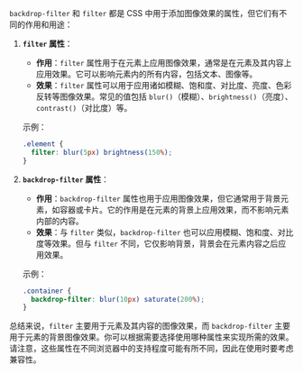 `backdrop-filter` 和 `filter` 都是 CSS 中用于添加图像效果的属性，但它们有不同的作用和用途：

1. **`filter` 属性**：

   - **作用**：`filter` 属性用于在元素上应用图像效果，通常是在元素及其内容上应用效果。它可以影响元素内的所有内容，包括文本、图像等。
   - **效果**：`filter` 属性可以用于应用诸如模糊、饱和度、对比度、亮度、色彩反转等图像效果。常见的值包括 `blur()`（模糊）、`brightness()`（亮度）、`contrast()`（对比度）等。

   示例：
   ```css
   .element {
     filter: blur(5px) brightness(150%);
   }
   ```

2. **`backdrop-filter` 属性**：

   - **作用**：`backdrop-filter` 属性也用于应用图像效果，但它通常用于背景元素，如容器或卡片。它的作用是在元素的背景上应用效果，而不影响元素内部的内容。
   - **效果**：与 `filter` 类似，`backdrop-filter` 也可以应用模糊、饱和度、对比度等效果。但与 `filter` 不同，它仅影响背景，背景会在元素内容之后应用效果。

   示例：
   ```css
   .container {
     backdrop-filter: blur(10px) saturate(200%);
   }
   ```

总结来说，`filter` 主要用于元素及其内容的图像效果，而 `backdrop-filter` 主要用于元素的背景图像效果。你可以根据需要选择使用哪种属性来实现所需的效果。请注意，这些属性在不同浏览器中的支持程度可能有所不同，因此在使用时要考虑兼容性。